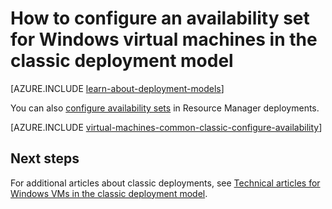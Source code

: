 <properties
    pageTitle="Availability sets for Windows classic VMs | Azure"
    description="Configure an availability set for a new or existing Windows virtual machine in the classic deployment model using the Azure portal preview and Azure PowerShell."
    services="virtual-machines-windows"
    documentationcenter=""
    author="cynthn"
    manager="timlt"
    editor=""
    tags="azure-service-management" />
<tags
    ms.assetid="c3b7fdec-fb59-4412-a4f4-f3a0b9c62e93"
    ms.service="virtual-machines-windows"
    ms.workload="infrastructure-services"
    ms.tgt_pltfrm="vm-windows"
    ms.devlang="na"
    ms.topic="article"
    ms.date="09/27/2016"
    wacn.date=""
    ms.author="cynthn" />

# How to configure an availability set for Windows virtual machines in the classic deployment model
[AZURE.INCLUDE [learn-about-deployment-models](../../includes/learn-about-deployment-models-classic-include.md)]

You can also [configure availability sets](/documentation/articles/virtual-machines-windows-create-availability-set/) in Resource Manager deployments.

[AZURE.INCLUDE [virtual-machines-common-classic-configure-availability](../../includes/virtual-machines-common-classic-configure-availability.md)]

## Next steps
For additional articles about classic deployments, see [Technical articles for Windows VMs in the classic deployment model](/documentation/articles/virtual-machines-windows-index/).

